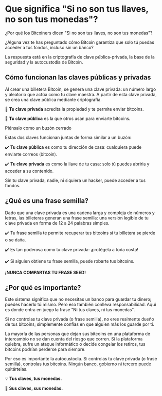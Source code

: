 # Que significa "Si no son tus llaves, no son tus monedas"?

¿Por qué los Bitcoiners dicen "Si no son tus llaves, no son tus monedas"?

¿Alguna vez te has preguntado cómo Bitcoin garantiza que solo tú puedas acceder a tus fondos, incluso sin un banco?

La respuesta está en la criptografía de clave pública-privada, la base de la seguridad y la autocustodia de Bitcoin.


## Cómo funcionan las claves públicas y privadas

Al crear una billetera Bitcoin, se genera una clave privada: un número largo y aleatorio que actúa como tu clave maestra. A partir de esta clave privada, se crea una clave pública mediante criptografía.

🔹 **Tu clave privada** acredita la propiedad y te permite enviar bitcoins.

🔹 **Tu clave pública** es la que otros usan para enviarte bitcoins.

Piénsalo como un buzón cerrado

Estas dos claves funcionan juntas de forma similar a un buzón:

✔️ **Tu clave pública** es como tu dirección de casa: cualquiera puede enviarte correos (bitcoin).

✔️ **Tu clave privada** es como la llave de tu casa: solo tú puedes abrirla y acceder a su contenido.

Sin tu clave privada, nadie, ni siquiera un hacker, puede acceder a tus fondos.

## ¿Qué es una frase semilla?

Dado que una clave privada es una cadena larga y compleja de números y letras, las billeteras generan una frase semilla: una versión legible de tu clave privada en forma de 12 a 24 palabras simples.

✔️ Tu frase semilla te permite recuperar tus bitcoins si tu billetera se pierde o se daña.

✔️ Es tan poderosa como tu clave privada: ¡protégela a toda costa!

✔️ Si alguien obtiene tu frase semilla, puede robarte tus bitcoins.

**¡NUNCA COMPARTAS TU FRASE SEED!**

## ¿Por qué es importante?

Este sistema significa que no necesitas un banco para guardar tu dinero; puedes hacerlo tú mismo. Pero eso también conlleva responsabilidad.
Aquí es donde entra en juego la frase "Ni tus claves, ni tus monedas".

Si no controlas tu clave privada (o frase semilla), no eres realmente dueño de tus bitcoins; simplemente confías en que alguien más los guarde por ti.

La mayoría de las personas que dejan sus bitcoins en una plataforma de intercambio no se dan cuenta del riesgo que corren. Si la plataforma quiebra, sufre un ataque informático o decide congelar los retiros, tus bitcoins podrían perderse para siempre.

Por eso es importante la autocustodia. Si controlas tu clave privada (o frase semilla), controlas tus bitcoins. Ningún banco, gobierno ni tercero puede quitártelas.

💡 **Tus claves, tus monedas.**

💸 **Sus claves, sus monedas.**
